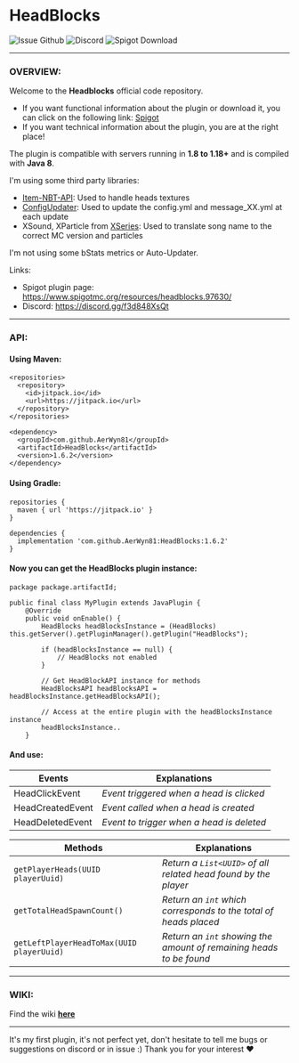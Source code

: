 # HeadBlocks

![Issue Github](https://img.shields.io/github/issues-raw/AerWyn81/HeadBlocks?color=%2370d121&style=for-the-badge)
![Discord](https://img.shields.io/discord/912462773995335701?label=DISCORD&logo=discord&logoColor=%238bc1f7&style=for-the-badge)
![Spigot Download](https://img.shields.io/spiget/downloads/97630?logo=data%3Aimage%2Fpng%3Bbase64%2CiVBORw0KGgoAAAANSUhEUgAAAA4AAAAOCAYAAAAfSC3RAAAAAXNSR0IB2cksfwAAAARnQU1BAACxjwv8YQUAAAAJcEhZcwAADsMAAA7DAcdvqGQAAAGASURBVDhPYxg0gB2I2Xx8fDRERUV5jI2N%2BSHCCMAIpZEBk6%2Bv73x2dnYNQUFB1Y8fP15kZWVdsHTp0oVQeTBghtLI4H9kZOSmGzdunGNkZLQ%2Ff%2F68w8GDB89C5eCACUqjgMbGxn9AG6O4ubkN9PX1vaHCKADs1MIQC84%2F7P%2BEf3L%2FfQnii%2F5ilDjzXPgYUKMMLxfrET7Bjy6TJ%2B%2F4CZKDAZBTGf2MP603kP7cyvzjT5Qcy9tEWaHvifysX%2BSkuV4x64s8kHv2UYKBk1%2Fq9MOHD39BtEE0skiJC7k%2BfM9pzsn2X%2FzuW27JD1%2F%2Bi3Ky%2FGR%2B%2B42d4eEHPoZ773nsuLi4Ynh4eOY%2Ff%2F4cbDPYqW5ubipfvnyZxMzMJPLv3%2F8D379%2F%2FcXBxmHJzMoKioanv3%2F%2F1gY6WxkYug%2Ffvn1rfPr06bfw6Kivr2c6cOAAEzAE%2F0CFwHKurq5cQEMvMjExyf7792%2Ff%2F%2F%2F%2Fo0%2BcOPEOrIIQsLe3V7C2tpYDMrHGAj0AAwMAnm2Bn%2B%2FKtQMAAAAASUVORK5CYII%3D&style=for-the-badge)
___

### OVERVIEW:

Welcome to the **Headblocks** official code repository.

* If you want functional information about the plugin or download it, you can click on the following
  link: [Spigot](https://www.spigotmc.org/resources/headblocks-1-8-1-17.97630/)
* If you want technical information about the plugin, you are at the right place!

The plugin is compatible with servers running in **1.8 to 1.18+** and is compiled with **Java 8**.

I'm using some third party libraries:

* [Item-NBT-API](https://github.com/tr7zw/Item-NBT-API): Used to handle heads textures
* [ConfigUpdater](https://github.com/tchristofferson/Config-Updater): Used to update the config.yml and message_XX.yml
  at each update
* XSound, XParticle from [XSeries](https://github.com/CryptoMorin/XSeries): Used to translate song name to the correct
  MC version and particles

I'm not using some bStats metrics or Auto-Updater.

Links:

* Spigot plugin page: https://www.spigotmc.org/resources/headblocks.97630/
* Discord: https://discord.gg/f3d848XsQt

___

### API:

#### Using Maven:

```
<repositories>
  <repository>
    <id>jitpack.io</id>
    <url>https://jitpack.io</url>
  </repository>
</repositories>

<dependency>
  <groupId>com.github.AerWyn81</groupId>
  <artifactId>HeadBlocks</artifactId>
  <version>1.6.2</version>
</dependency>
```

#### Using Gradle:

```
repositories {
  maven { url 'https://jitpack.io' }
}

dependencies {
  implementation 'com.github.AerWyn81:HeadBlocks:1.6.2'
}
```

#### Now you can get the HeadBlocks plugin instance:

```
package package.artifactId;

public final class MyPlugin extends JavaPlugin {
    @Override
    public void onEnable() {
        HeadBlocks headBlocksInstance = (HeadBlocks) this.getServer().getPluginManager().getPlugin("HeadBlocks");

        if (headBlocksInstance == null) {
            // HeadBlocks not enabled
        }

        // Get HeadBlockAPI instance for methods
        HeadBlocksAPI headBlocksAPI = headBlocksInstance.getHeadBlocksAPI();
        
        // Access at the entire plugin with the headBlocksInstance instance
        headBlocksInstance..
    }
```

#### And use:

Events  | Explanations
------------- | -------------
HeadClickEvent | _Event triggered when a head is clicked_
HeadCreatedEvent | _Event called when a head is created_
HeadDeletedEvent | _Event to trigger when a head is deleted_

Methods  | Explanations
------------- | -------------
`getPlayerHeads(UUID playerUuid)` | _Return a `List<UUID>` of all related head found by the player_
`getTotalHeadSpawnCount()` | _Return an `int` which corresponds to the total of heads placed_
`getLeftPlayerHeadToMax(UUID playerUuid)` | _Return an `int` showing the amount of remaining heads to be found_
___

### WIKI:

Find the wiki **[here](https://aerwyn81.github.io/HeadBlocks)**
___
It's my first plugin, it's not perfect yet, don't hesitate to tell me bugs or suggestions on discord or in issue :)
Thank you for your interest ❤️